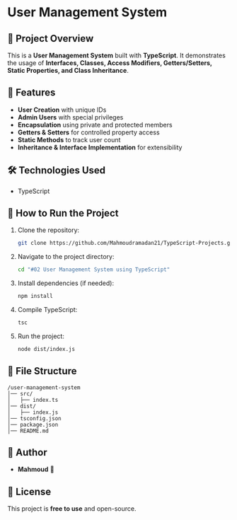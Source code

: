 # User Management System

## 📌 Project Overview
This is a **User Management System** built with **TypeScript**. It demonstrates the usage of **Interfaces, Classes, Access Modifiers, Getters/Setters, Static Properties, and Class Inheritance**.

## 🚀 Features
- **User Creation** with unique IDs
- **Admin Users** with special privileges
- **Encapsulation** using private and protected members
- **Getters & Setters** for controlled property access
- **Static Methods** to track user count
- **Inheritance & Interface Implementation** for extensibility

## 🛠️ Technologies Used
- TypeScript

## 📜 How to Run the Project
1. Clone the repository:
   ```sh
   git clone https://github.com/Mahmoudramadan21/TypeScript-Projects.git
   ```
2. Navigate to the project directory:
   ```sh
   cd "#02 User Management System using TypeScript"
   ```
3. Install dependencies (if needed):
   ```sh
   npm install
   ```
4. Compile TypeScript:
   ```sh
   tsc
   ```
5. Run the project:
   ```sh
   node dist/index.js
   ```

## 📂 File Structure
```
/user-management-system
│── src/
│   ├── index.ts
│── dist/
│   ├── index.js
│── tsconfig.json
│── package.json
│── README.md
```

## 📝 Author
- **Mahmoud** 🚀

## 📃 License
This project is **free to use** and open-source.